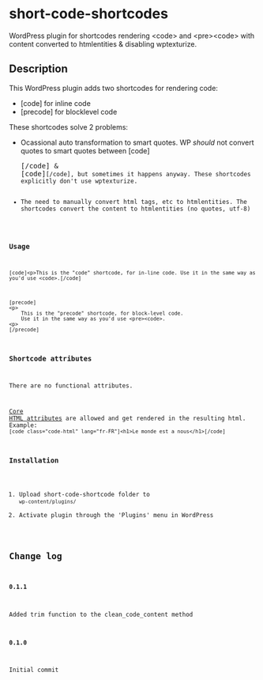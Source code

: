 short-code-shortcodes
=====================

WordPress plugin for shortcodes rendering &lt;code> and &lt;pre>&lt;code> with content converted to htmlentities &amp; disabling wptexturize.

Description
--------------------------------------

This WordPress plugin adds two shortcodes for rendering code:

-   [code] for inline code
-   [precode] for blocklevel code

These shortcodes solve 2 problems:

* Ocassional auto transformation to smart quotes. WP _should_ not convert quotes to smart quotes between [code]<pre>[/code] & [code]<code>[/code], but sometimes it happens anyway. These shortcodes explicitly don't use wptexturize.
* The need to manually convert html tags, etc to htmlentities. The shortcodes convert the content to htmlentities (no quotes, utf-8)

### Usage
`[code]<p>This is the "code" shortcode, for in-line code. Use it in the same way as you'd use <code>.[/code]`

    [precode]
    <p>
        This is the "precode" shortcode, for block-level code.
        Use it in the same way as you'd use <pre><code>.
    <p>
    [/precode]

### Shortcode attributes
There are no functional attributes. 

[Core HTML attributes](http://www.w3.org/wiki/HTML/Attributes/_Global#Core_Attributes) are allowed and get rendered in the resulting html. Example:
`[code class="code-html" lang="fr-FR"]<h1>Le monde est a nous</h1>[/code]`

### Installation
1. Upload short-code-shortcode folder to `wp-content/plugins/`
1. Activate plugin through the 'Plugins' menu in WordPress

## Change log
#### 0.1.1
Added trim function to the clean_code_content method

#### 0.1.0
Initial commit